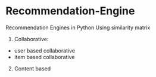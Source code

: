 # Recommendation-Engine
Recommendation Engines in Python
Using similarity matrix

1. Collaborative:
- user based collaborative
- item based collaborative
2. Content based
